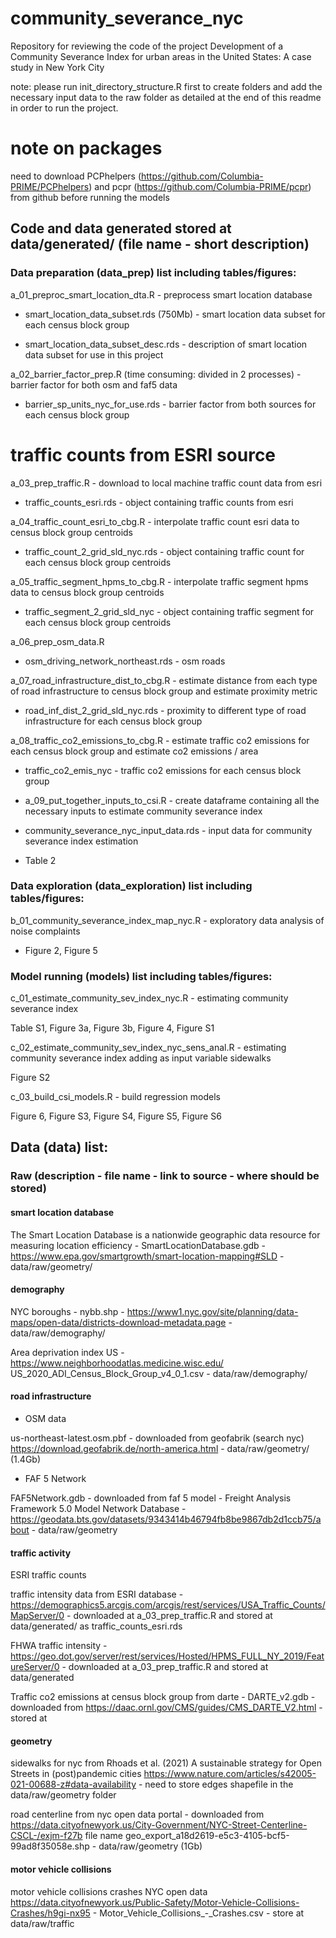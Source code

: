 # community_severance_nyc
Repository for reviewing the code of the project Development of a Community Severance Index for urban areas in the United States: A case study in New York City

note: please run init_directory_structure.R first to create folders and add the necessary input data to the raw folder as detailed at the end of this readme in order to run the project. 

# note on packages
need to download PCPhelpers (https://github.com/Columbia-PRIME/PCPhelpers) and pcpr (https://github.com/Columbia-PRIME/pcpr) from github before running the models

## Code and data generated stored at data/generated/ (file name - short description)

### Data preparation (data_prep) list including tables/figures:

a_01_preproc_smart_location_dta.R - preprocess smart location database

- smart_location_data_subset.rds (750Mb) - smart location data subset for each census block group

- smart_location_data_subset_desc.rds - description of smart location data subset for use in this project 

a_02_barrier_factor_prep.R (time consuming: divided in 2 processes) - barrier factor for both osm and faf5 data

- barrier_sp_units_nyc_for_use.rds - barrier factor from both sources for each census block group

# traffic counts from ESRI source 

a_03_prep_traffic.R - download to local machine traffic count data from esri

- traffic_counts_esri.rds - object containing traffic counts from esri

a_04_traffic_count_esri_to_cbg.R - interpolate traffic count esri data to census block group centroids

- traffic_count_2_grid_sld_nyc.rds - object containing traffic count for each census block group centroids

a_05_traffic_segment_hpms_to_cbg.R - interpolate traffic segment hpms data to census block group centroids

- traffic_segment_2_grid_sld_nyc - object containing traffic segment for each census block group centroids

a_06_prep_osm_data.R

- osm_driving_network_northeast.rds - osm roads 

a_07_road_infrastructure_dist_to_cbg.R - estimate distance from each type of road infrastructure to census block group and estimate proximity metric

- road_inf_dist_2_grid_sld_nyc.rds - proximity to different type of road infrastructure for each census block group

a_08_traffic_co2_emissions_to_cbg.R - estimate traffic co2 emissions for each census block group and estimate co2 emissions / area

- traffic_co2_emis_nyc - traffic co2 emissions for each census block group

- a_09_put_together_inputs_to_csi.R - create dataframe containing all the necessary inputs to estimate community severance index

- community_severance_nyc_input_data.rds - input data for community severance index estimation

- Table 2

### Data exploration (data_exploration) list including tables/figures:

b_01_community_severance_index_map_nyc.R - exploratory data analysis of noise complaints

- Figure 2, Figure 5


### Model running (models) list including tables/figures:

c_01_estimate_community_sev_index_nyc.R - estimating community severance index

Table S1, Figure 3a, Figure 3b, Figure 4, Figure S1

c_02_estimate_community_sev_index_nyc_sens_anal.R - estimating community severance index adding as input variable sidewalks

Figure S2

c_03_build_csi_models.R - build regression models

Figure 6, Figure S3, Figure S4, Figure S5, Figure S6

## Data (data) list:

### Raw (description - file name - link to source - where should be stored)

#### smart location database

The Smart Location Database is a nationwide geographic data resource for measuring location efficiency - SmartLocationDatabase.gdb - https://www.epa.gov/smartgrowth/smart-location-mapping#SLD - data/raw/geometry/

#### demography

NYC boroughs - nybb.shp -  https://www1.nyc.gov/site/planning/data-maps/open-data/districts-download-metadata.page - data/raw/demography/

Area deprivation index US - https://www.neighborhoodatlas.medicine.wisc.edu/ US_2020_ADI_Census_Block_Group_v4_0_1.csv - data/raw/demography/

#### road infrastructure

- OSM data 

us-northeast-latest.osm.pbf - downloaded from geofabrik (search nyc) https://download.geofabrik.de/north-america.html - data/raw/geometry/ (1.4Gb)

- FAF 5 Network

FAF5Network.gdb - downloaded from faf 5 model - Freight Analysis Framework 5.0 Model Network Database - https://geodata.bts.gov/datasets/9343414b46794fb8be9867db2d1ccb75/about - data/raw/geometry

#### traffic activity

ESRI traffic counts

traffic intensity data from ESRI database - https://demographics5.arcgis.com/arcgis/rest/services/USA_Traffic_Counts/MapServer/0 - downloaded at a_03_prep_traffic.R and stored at data/generated/ as traffic_counts_esri.rds

FHWA traffic intensity - https://geo.dot.gov/server/rest/services/Hosted/HPMS_FULL_NY_2019/FeatureServer/0 - downloaded at a_03_prep_traffic.R and stored at data/generated

Traffic co2 emissions at census block group from darte - DARTE_v2.gdb - downloaded from https://daac.ornl.gov/CMS/guides/CMS_DARTE_V2.html - stored at


#### geometry

sidewalks for nyc from Rhoads et al. (2021) A sustainable strategy for Open Streets in (post)pandemic cities  https://www.nature.com/articles/s42005-021-00688-z#data-availability - need to store edges shapefile in the data/raw/geometry folder

road centerline from nyc open data portal - downloaded from https://data.cityofnewyork.us/City-Government/NYC-Street-Centerline-CSCL-/exjm-f27b file name geo_export_a18d2619-e5c3-4105-bcf5-99ad8f35058e.shp - data/raw/geometry (1Gb)


#### motor vehicle collisions

motor vehicle collisions crashes NYC open data https://data.cityofnewyork.us/Public-Safety/Motor-Vehicle-Collisions-Crashes/h9gi-nx95 - Motor_Vehicle_Collisions_-_Crashes.csv - store at data/raw/traffic





